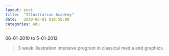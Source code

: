 ```yaml
---
layout: post
title:  "Illustration Academy"
date:   2010-06-01 010:58:00
categories: edu
---
```

06-01-2010 to 5-01-2012

> 3 week illustration intensive program in classical media and graphics.
